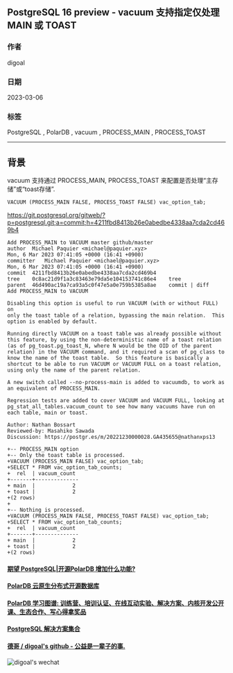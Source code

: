 ## PostgreSQL 16 preview - vacuum 支持指定仅处理 MAIN 或 TOAST      
                                                                
### 作者                                          
digoal                                          
                                          
### 日期                                          
2023-03-06                                       
                                
### 标签                                          
PostgreSQL , PolarDB , vacuum , PROCESS_MAIN , PROCESS_TOAST      
                                          
----                                          
                                          
## 背景        
vacuum 支持通过 PROCESS_MAIN, PROCESS_TOAST 来配置是否处理“主存储”或“toast存储”.  
  
```  
VACUUM (PROCESS_MAIN FALSE, PROCESS_TOAST FALSE) vac_option_tab;  
```  
  
https://git.postgresql.org/gitweb/?p=postgresql.git;a=commit;h=4211fbd8413b26e0abedbe4338aa7cda2cd469b4  
  
```  
Add PROCESS_MAIN to VACUUM master github/master  
author	Michael Paquier <michael@paquier.xyz>	  
Mon, 6 Mar 2023 07:41:05 +0000 (16:41 +0900)  
committer	Michael Paquier <michael@paquier.xyz>	  
Mon, 6 Mar 2023 07:41:05 +0000 (16:41 +0900)  
commit	4211fbd8413b26e0abedbe4338aa7cda2cd469b4  
tree	0c8ac21d9f1a3c83463e79da5e104153741c86e4	tree  
parent	46d490ac19a7ca93a5c0f47e5a0e759b5385a8ae	commit | diff  
Add PROCESS_MAIN to VACUUM  
  
Disabling this option is useful to run VACUUM (with or without FULL) on  
only the toast table of a relation, bypassing the main relation.  This  
option is enabled by default.  
  
Running directly VACUUM on a toast table was already possible without  
this feature, by using the non-deterministic name of a toast relation  
(as of pg_toast.pg_toast_N, where N would be the OID of the parent  
relation) in the VACUUM command, and it required a scan of pg_class to  
know the name of the toast table.  So this feature is basically a  
shortcut to be able to run VACUUM or VACUUM FULL on a toast relation,  
using only the name of the parent relation.  
  
A new switch called --no-process-main is added to vacuumdb, to work as  
an equivalent of PROCESS_MAIN.  
  
Regression tests are added to cover VACUUM and VACUUM FULL, looking at  
pg_stat_all_tables.vacuum_count to see how many vacuums have run on  
each table, main or toast.  
  
Author: Nathan Bossart  
Reviewed-by: Masahiko Sawada  
Discussion: https://postgr.es/m/20221230000028.GA435655@nathanxps13  
```  
  
```  
+-- PROCESS_MAIN option  
+-- Only the toast table is processed.  
+VACUUM (PROCESS_MAIN FALSE) vac_option_tab;  
+SELECT * FROM vac_option_tab_counts;  
+  rel  | vacuum_count   
+-------+--------------  
+ main  |            2  
+ toast |            2  
+(2 rows)  
+  
+-- Nothing is processed.  
+VACUUM (PROCESS_MAIN FALSE, PROCESS_TOAST FALSE) vac_option_tab;  
+SELECT * FROM vac_option_tab_counts;  
+  rel  | vacuum_count   
+-------+--------------  
+ main  |            2  
+ toast |            2  
+(2 rows)  
```  
  
  
#### [期望 PostgreSQL|开源PolarDB 增加什么功能?](https://github.com/digoal/blog/issues/76 "269ac3d1c492e938c0191101c7238216")
  
  
#### [PolarDB 云原生分布式开源数据库](https://github.com/ApsaraDB "57258f76c37864c6e6d23383d05714ea")
  
  
#### [PolarDB 学习图谱: 训练营、培训认证、在线互动实验、解决方案、内核开发公开课、生态合作、写心得拿奖品](https://www.aliyun.com/database/openpolardb/activity "8642f60e04ed0c814bf9cb9677976bd4")
  
  
#### [PostgreSQL 解决方案集合](../201706/20170601_02.md "40cff096e9ed7122c512b35d8561d9c8")
  
  
#### [德哥 / digoal's github - 公益是一辈子的事.](https://github.com/digoal/blog/blob/master/README.md "22709685feb7cab07d30f30387f0a9ae")
  
  
![digoal's wechat](../pic/digoal_weixin.jpg "f7ad92eeba24523fd47a6e1a0e691b59")
  
